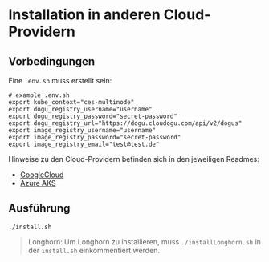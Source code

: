 # Installation in anderen Cloud-Providern

## Vorbedingungen
Eine `.env.sh` muss erstellt sein:

```shell
# example .env.sh
export kube_context="ces-multinode"
export dogu_registry_username="username"
export dogu_registry_password="secret-password"
export dogu_registry_url="https://dogu.cloudogu.com/api/v2/dogus"
export image_registry_username="username"
export image_registry_password="secret-password"
export image_registry_email="test@test.de"
```

Hinweise zu den Cloud-Providern befinden sich in den jeweiligen Readmes:
- [GoogleCloud](GoogleCloud.md)
- [Azure AKS](Azure_AKS.md)

## Ausführung

```shell
./install.sh
```

> Longhorn: Um Longhorn zu installieren, muss `./installLonghorn.sh` in der `install.sh` einkommentiert werden.